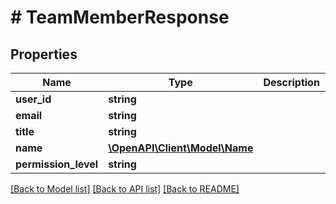 # # TeamMemberResponse

## Properties

Name | Type | Description | Notes
------------ | ------------- | ------------- | -------------
**user_id** | **string** |  | [optional]
**email** | **string** |  | [optional]
**title** | **string** |  | [optional]
**name** | [**\OpenAPI\Client\Model\Name**](Name.md) |  | [optional]
**permission_level** | **string** |  | [optional]

[[Back to Model list]](../../README.md#models) [[Back to API list]](../../README.md#endpoints) [[Back to README]](../../README.md)

